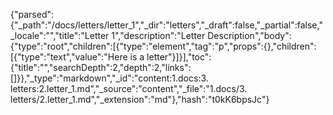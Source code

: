 {"parsed":{"_path":"/docs/letters/letter_1","_dir":"letters","_draft":false,"_partial":false,"_locale":"","title":"Letter 1","description":"Letter Description","body":{"type":"root","children":[{"type":"element","tag":"p","props":{},"children":[{"type":"text","value":"Here is a letter"}]}],"toc":{"title":"","searchDepth":2,"depth":2,"links":[]}},"_type":"markdown","_id":"content:1.docs:3. letters:2.letter_1.md","_source":"content","_file":"1.docs/3. letters/2.letter_1.md","_extension":"md"},"hash":"t0kK6bpsJc"}